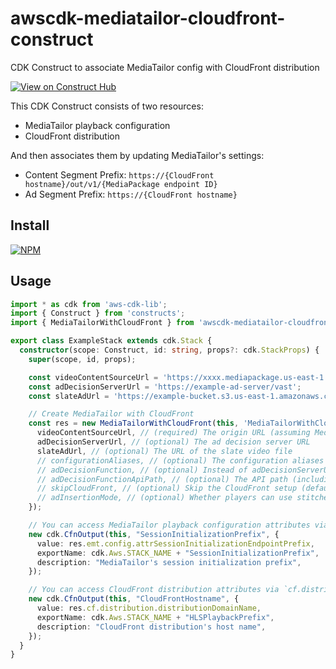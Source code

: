 # awscdk-mediatailor-cloudfront-construct
CDK Construct to associate MediaTailor config with CloudFront distribution

[![View on Construct Hub](https://constructs.dev/badge?package=awscdk-mediatailor-cloudfront-construct)](https://constructs.dev/packages/awscdk-mediatailor-cloudfront-construct)

This CDK Construct consists of two resources:
* MediaTailor playback configuration
* CloudFront distribution

And then associates them by updating MediaTailor's settings:
* Content Segment Prefix: `https://{CloudFront hostname}/out/v1/{MediaPackage endpoint ID}`
* Ad Segment Prefix: `https://{CloudFront hostname}`


## Install
[![NPM](https://nodei.co/npm/awscdk-mediatailor-cloudfront-construct.png?mini=true)](https://nodei.co/npm/awscdk-mediatailor-cloudfront-construct/)

## Usage
```ts
import * as cdk from 'aws-cdk-lib';
import { Construct } from 'constructs';
import { MediaTailorWithCloudFront } from 'awscdk-mediatailor-cloudfront-construct';

export class ExampleStack extends cdk.Stack {
  constructor(scope: Construct, id: string, props?: cdk.StackProps) {
    super(scope, id, props);

    const videoContentSourceUrl = 'https://xxxx.mediapackage.us-east-1.amazonaws.com/out/v1/yyyy/index.m3u8';
    const adDecisionServerUrl = 'https://example-ad-server/vast';
    const slateAdUrl = 'https://example-bucket.s3.us-east-1.amazonaws.com/slate.mp4';

    // Create MediaTailor with CloudFront
    const res = new MediaTailorWithCloudFront(this, 'MediaTailorWithCloudFront', {
      videoContentSourceUrl, // (required) The origin URL (assuming MediaPackage endpoint)
      adDecisionServerUrl, // (optional) The ad decision server URL
      slateAdUrl, // (optional) The URL of the slate video file
      // configurationAliases, // (optional) The configuration aliases used by MediaTailor
      // adDecisionFunction, // (optional) Instead of adDecisionServerUrl, you can specify a Lambda function that returns VAST/VMAP
      // adDecisionFunctionApiPath, // (optional) The API path (including query strings) used by MediaTailor for invoking the Lambda function
      // skipCloudFront, // (optional) Skip the CloudFront setup (default = false)
      // adInsertionMode, // (optional) Whether players can use stitched or guided ad insertion (default = 'STITCHED_ONLY')
    });

    // You can access MediaTailor playback configuration attributes via `emt.config`
    new cdk.CfnOutput(this, "SessionInitializationPrefix", {
      value: res.emt.config.attrSessionInitializationEndpointPrefix,
      exportName: cdk.Aws.STACK_NAME + "SessionInitializationPrefix",
      description: "MediaTailor's session initialization prefix",
    });

    // You can access CloudFront distribution attributes via `cf.distribution`
    new cdk.CfnOutput(this, "CloudFrontHostname", {
      value: res.cf.distribution.distributionDomainName,
      exportName: cdk.Aws.STACK_NAME + "HLSPlaybackPrefix",
      description: "CloudFront distribution's host name",
    });
  }
}
```